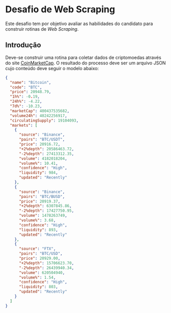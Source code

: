 # Desafio de Web Scraping

Este desafio tem por objetivo avaliar as habilidades do candidato para construir rotinas de _Web Scraping_.

## Introdução

Deve-se construir uma rotina para coletar dados de criptomoedas através do site [CoinMarketCap](https://coinmarketcap.com/). O resultado do processo deve ser um arquivo JSON cujo conteúdo deve seguir o modelo abaixo:

```json
{
  "name": "Bitcoin",
  "code": "BTC",
  "price": 20948.79,
  "1h%": -0.19,
  "24h%": -4.22,
  "7d%": -10.23,
  "marketCap": 400437535682,
  "volume24h": 40242256917,
  "circulatingSupply": 19104093,
  "markets": [
    {
      "source": "Binance",
      "pairs": "BTC/USDT",
      "price": 20916.72,
      "+2%depth": 20586463.72,
      "-2%depth": 27413312.35,
      "volume": 4182018204,
      "volume%": 10.41,
      "confidence": "High",
      "liquidity": 984,
      "updated": "Recently"
    },
    {
      "source": "Binance",
      "pairs": "BTC/BUSD",
      "price": 20919.37,
      "+2%depth": 6307845.86,
      "-2%depth": 17427750.95,
      "volume": 1478263749,
      "volume%": 3.68,
      "confidence": "High",
      "liquidity": 893,
      "updated": "Recently"
    },
    {
      "source": "FTX",
      "pairs": "BTC/USD",
      "price": 20929.00,
      "+2%depth": 15706623.70,
      "-2%depth": 26439940.34,
      "volume": 620504940,
      "volume%": 1.54,
      "confidence": "High",
      "liquidity": 803,
      "updated": "Recently"
    }
  ]
}
```
